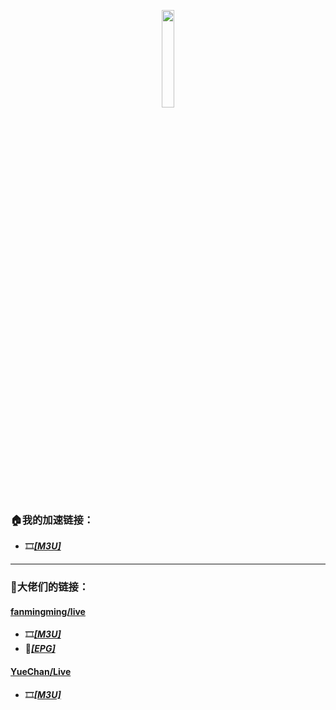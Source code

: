 <p align="center">
    <img src="https://github.com/towerstreet/IPTV-TVBOX/blob/main/LOGO/Mushroom.png" width="20%">
</p>

### 🏠我的加速链接：
- 🎞️[***[M3U]***](https://mirror.ghproxy.com/https://raw.githubusercontent.com/towerstreet/IPTV-TVBOX/main/IPTV.m3u)
---

### 🎈大佬们的链接：
#### [**fanmingming/live**](https://github.com/fanmingming/live)
- 🎞️[***[M3U]***](https://github.com/fanmingming/live/blob/main/tv/m3u/ipv6.m3u)
- 🔗[***[EPG]***](https://github.com/fanmingming/live/blob/main/e.xml)

#### [**YueChan/Live**](https://github.com/YueChan/Live)
- 🎞️[***[M3U]***](https://github.com/YueChan/Live/blob/main/IPTV.m3u)
